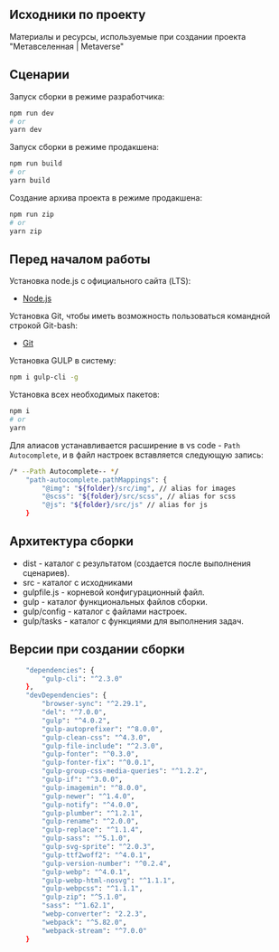 ﻿## Исходники по проекту

Материалы и ресурсы, используемые при создании проекта "Метавселенная | Metaverse"

## Сценарии

Запуск сборки в режиме разработчика:

```bash
npm run dev
# or
yarn dev
```

Запуск сборки в режиме продакшена:

```bash
npm run build
# or
yarn build
```

Создание архива проекта в режиме продакшена:

```bash
npm run zip
# or
yarn zip
```

## Перед началом работы

Установка node.js с официального сайта (LTS):

- [Node.js](https://nodejs.org/en)

Установка Git, чтобы иметь возможность пользоваться командной строкой Git-bash:

- [Git](https://git-scm.com/downloads)

Установка GULP в систему:

```bash
npm i gulp-cli -g
```

Установка всех необходимых пакетов:

```bash
npm i
# or
yarn
```

Для алиасов устанавливается расширение в vs code - `Path Autocomplete`, и в файл настроек вставляется следующую запись:

```bash
/* --Path Autocomplete-- */
	"path-autocomplete.pathMappings": {
		"@img": "${folder}/src/img", // alias for images
		"@scss": "${folder}/src/scss", // alias for scss
		"@js": "${folder}/src/js" // alias for js
	}
```

## Архитектура сборки

- dist - каталог с результатом (создается после выполнения сценариев).
- src - каталог с исходниками
- gulpfile.js - корневой конфигурационный файл.
- gulp - каталог функциональных файлов сборки.
- gulp/config - каталог с файлами настроек.
- gulp/tasks - каталог с функциями для выполнения задач.


## Версии при создании сборки

```bash
	"dependencies": {
		"gulp-cli": "^2.3.0"
	},
	"devDependencies": {
		"browser-sync": "^2.29.1",
		"del": "^7.0.0",
		"gulp": "^4.0.2",
		"gulp-autoprefixer": "^8.0.0",
		"gulp-clean-css": "^4.3.0",
		"gulp-file-include": "^2.3.0",
		"gulp-fonter": "^0.3.0",
		"gulp-fonter-fix": "^0.0.1",
		"gulp-group-css-media-queries": "^1.2.2",
		"gulp-if": "^3.0.0",
		"gulp-imagemin": "^8.0.0",
		"gulp-newer": "^1.4.0",
		"gulp-notify": "^4.0.0",
		"gulp-plumber": "^1.2.1",
		"gulp-rename": "^2.0.0",
		"gulp-replace": "^1.1.4",
		"gulp-sass": "^5.1.0",
		"gulp-svg-sprite": "^2.0.3",
		"gulp-ttf2woff2": "^4.0.1",
		"gulp-version-number": "^0.2.4",
		"gulp-webp": "^4.0.1",
		"gulp-webp-html-nosvg": "^1.1.1",
		"gulp-webpcss": "^1.1.1",
		"gulp-zip": "^5.1.0",
		"sass": "^1.62.1",
		"webp-converter": "2.2.3",
		"webpack": "^5.82.0",
		"webpack-stream": "^7.0.0"
	}
```